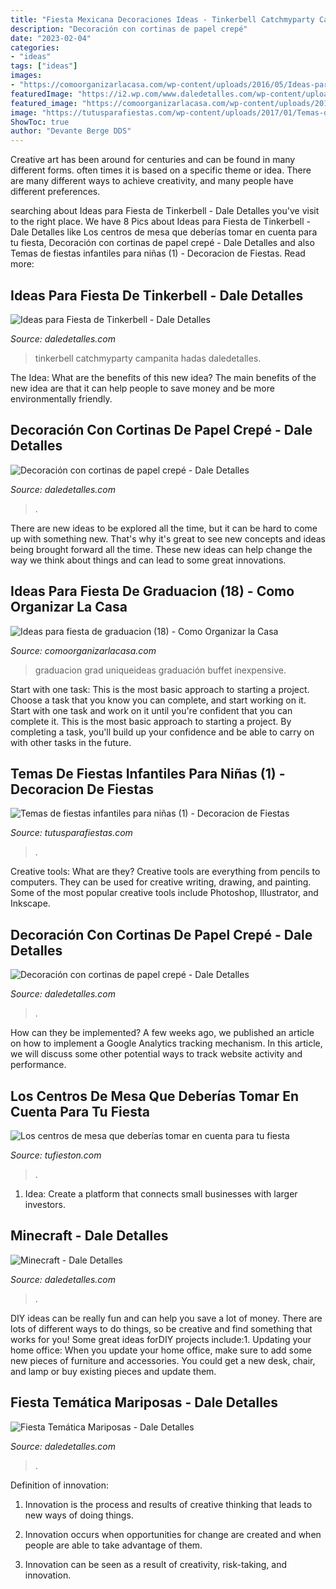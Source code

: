 ```yaml
---
title: "Fiesta Mexicana Decoraciones Ideas - Tinkerbell Catchmyparty Campanita Hadas Daledetalles"
description: "Decoración con cortinas de papel crepé"
date: "2023-02-04"
categories:
- "ideas"
tags: ["ideas"]
images:
- "https://comoorganizarlacasa.com/wp-content/uploads/2016/05/Ideas-para-fiesta-de-graduacion-18.jpg"
featuredImage: "https://i2.wp.com/www.daledetalles.com/wp-content/uploads/2016/03/14-4.jpg?resize=640%2C427"
featured_image: "https://comoorganizarlacasa.com/wp-content/uploads/2016/05/Ideas-para-fiesta-de-graduacion-18.jpg"
image: "https://tutusparafiestas.com/wp-content/uploads/2017/01/Temas-de-fiestas-infantiles-para-niñas-1.jpg"
ShowToc: true
author: "Devante Berge DDS"
---
```



Creative art has been around for centuries and can be found in many different forms. often times it is based on a specific theme or idea. There are many different ways to achieve creativity, and many people have different preferences.

	

		
searching about Ideas para Fiesta de Tinkerbell - Dale Detalles you've visit to the right place. We have 8 Pics about Ideas para Fiesta de Tinkerbell - Dale Detalles like Los centros de mesa que deberías tomar en cuenta para tu fiesta, Decoración con cortinas de papel crepé - Dale Detalles and also Temas de fiestas infantiles para niñas (1) - Decoracion de Fiestas. Read more:
		
    
## Ideas Para Fiesta De Tinkerbell - Dale Detalles

<img loading=lazy src="https://i0.wp.com/www.daledetalles.com/wp-content/uploads/2015/06/tinkerbell6.jpg" onerror="this.onerror=null;this.src='https://tse2.mm.bing.net/th?id=OIP.AK7jQUppN0G7a9fbCHoiuAHaJ4&amp;pid=15.1';" alt="Ideas para Fiesta de Tinkerbell - Dale Detalles">

_Source: daledetalles.com_

>tinkerbell catchmyparty campanita hadas daledetalles. 

	

The Idea: What are the benefits of this new idea?
The main benefits of the new idea are that it can help people to save money and be more environmentally friendly.

    
## Decoración Con Cortinas De Papel Crepé - Dale Detalles

<img loading=lazy src="https://i1.wp.com/www.daledetalles.com/wp-content/uploads/2016/08/decoracion-con-papel-creppe13.jpg" onerror="this.onerror=null;this.src='https://tse4.mm.bing.net/th?id=OIP.E4NAf9MPIJqd3Gz9_BuhvwHaJ4&amp;pid=15.1';" alt="Decoración con cortinas de papel crepé - Dale Detalles">

_Source: daledetalles.com_

>. 

	

There are new ideas to be explored all the time, but it can be hard to come up with something new. That's why it's great to see new concepts and ideas being brought forward all the time. These new ideas can help change the way we think about things and can lead to some great innovations.

    
## Ideas Para Fiesta De Graduacion (18) - Como Organizar La Casa

<img loading=lazy src="https://comoorganizarlacasa.com/wp-content/uploads/2016/05/Ideas-para-fiesta-de-graduacion-18.jpg" onerror="this.onerror=null;this.src='https://tse2.mm.bing.net/th?id=OIP.MVq4WikEv-acodmCOX1-7wAAAA&amp;pid=15.1';" alt="Ideas para fiesta de graduacion (18) - Como Organizar la Casa">

_Source: comoorganizarlacasa.com_

>graduacion grad uniqueideas graduación buffet inexpensive. 

	

Start with one task: This is the most basic approach to starting a project. Choose a task that you know you can complete, and start working on it.
Start with one task and work on it until you're confident that you can complete it. This is the most basic approach to starting a project. By completing a task, you'll build up your confidence and be able to carry on with other tasks in the future.

    
## Temas De Fiestas Infantiles Para Niñas (1) - Decoracion De Fiestas

<img loading=lazy src="https://tutusparafiestas.com/wp-content/uploads/2017/01/Temas-de-fiestas-infantiles-para-niñas-1.jpg" onerror="this.onerror=null;this.src='https://tse1.mm.bing.net/th?id=OIP.HhPS3GZO6GC5DoU8aMfDVQHaJ4&amp;pid=15.1';" alt="Temas de fiestas infantiles para niñas (1) - Decoracion de Fiestas">

_Source: tutusparafiestas.com_

>. 

	

Creative tools: What are they?
Creative tools are everything from pencils to computers. They can be used for creative writing, drawing, and painting. Some of the most popular creative tools include Photoshop, Illustrator, and Inkscape.

    
## Decoración Con Cortinas De Papel Crepé - Dale Detalles

<img loading=lazy src="https://i2.wp.com/www.daledetalles.com/wp-content/uploads/2016/08/decoracion-con-papel-creppe.jpg" onerror="this.onerror=null;this.src='https://tse1.mm.bing.net/th?id=OIP.d8y8GI1MxRJA4V8I2cr_5wAAAA&amp;pid=15.1';" alt="Decoración con cortinas de papel crepé - Dale Detalles">

_Source: daledetalles.com_

>. 

	

How can they be implemented?
A few weeks ago, we published an article on how to implement a Google Analytics tracking mechanism. In this article, we will discuss some other potential ways to track website activity and performance.

    
## Los Centros De Mesa Que Deberías Tomar En Cuenta Para Tu Fiesta

<img loading=lazy src="https://www.tufieston.com/dynamic/gallery/9/c14.jpg" onerror="this.onerror=null;this.src='https://tse1.mm.bing.net/th?id=OIP.N3QqvnN2S57DP6AIsosRgQHaLH&amp;pid=15.1';" alt="Los centros de mesa que deberías tomar en cuenta para tu fiesta">

_Source: tufieston.com_

>. 

	

1. Idea: Create a platform that connects small businesses with larger investors.

    
## Minecraft - Dale Detalles

<img loading=lazy src="https://i1.wp.com/www.daledetalles.com/wp-content/uploads/2016/02/minecraft.jpg" onerror="this.onerror=null;this.src='https://tse4.mm.bing.net/th?id=OIP.wFUVgalLvN_ot4Jn9PSiRwHaNJ&amp;pid=15.1';" alt="Minecraft - Dale Detalles">

_Source: daledetalles.com_

>. 

	

DIY ideas can be really fun and can help you save a lot of money. There are lots of different ways to do things, so be creative and find something that works for you! Some great ideas forDIY projects include:1. Updating your home office: When you update your home office, make sure to add some new pieces of furniture and accessories. You could get a new desk, chair, and lamp or buy existing pieces and update them.
    
## Fiesta Temática Mariposas - Dale Detalles

<img loading=lazy src="https://i2.wp.com/www.daledetalles.com/wp-content/uploads/2016/03/14-4.jpg?resize=640%2C427" onerror="this.onerror=null;this.src='https://tse2.mm.bing.net/th?id=OIP.ydrA2tQwS6ZnEaQNvHTDaAHaE8&amp;pid=15.1';" alt="Fiesta Temática Mariposas - Dale Detalles">

_Source: daledetalles.com_

>. 

	

Definition of innovation:
1. Innovation is the process and results of creative thinking that leads to new ways of doing things.
2. Innovation occurs when opportunities for change are created and when people are able to take advantage of them.

3. Innovation can be seen as a result of creativity, risk-taking, and innovation.

